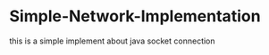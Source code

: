 Simple-Network-Implementation
=============================
this is a simple implement about java socket connection
